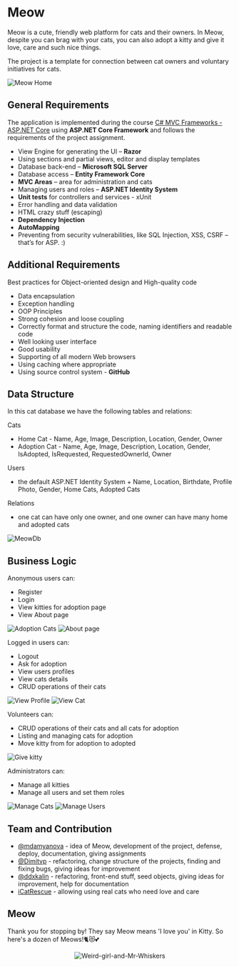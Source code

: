 # Meow
Meow is a cute, friendly web platform for cats and their owners. In Meow, despite you can brag with your cats, you can also adopt a kitty and give it love, care and such nice things.

The project is a template for connection between cat owners and voluntary initiatives for cats.

![Meow Home](https://imgur.com/fN7JZN3.jpg)

## General Requirements
The application is implemented during the course [C# MVC Frameworks - ASP.NET Core](https://github.com/mdamyanova/C-Sharp-Web-Development/tree/master/09.C%23%20Web/09.02.C%23%20MVC%20Frameworks%20-%20ASP.NET%20Core) using **ASP.NET Core Framework** and follows the requirements of the project assignment.

-	View Engine for generating the UI – **Razor**
-	Using sections and partial views, editor and display templates
- Database back-end – **Microsoft SQL Server**
- Database access – **Entity Framework Core**
- **MVC Areas** – area for administration and cats
- Managing users and roles – **ASP.NET Identity System**
- **Unit tests** for controllers and services - xUnit
- Error handling and data validation
- HTML crazy stuff (escaping)
- **Dependency Injection**
- **AutoMapping**
- Preventing from security vulnerabilities, like SQL Injection, XSS, CSRF – that’s for ASP. :)

## Additional Requirements
Best practices for Object-oriented design and High-quality code
-	Data encapsulation
-	Exception handling
-	OOP Principles
-	Strong cohesion and loose coupling
-	Correctly format and structure the code, naming identifiers and readable code
- Well looking user interface
- Good usability 
- Supporting of all modern Web browsers
- Using caching where appropriate
- Using source control system - **GitHub**

## Data Structure 
In this cat database we have the following tables and relations:

Cats 
- Home Cat - Name, Age, Image, Description, Location, Gender, Owner
- Adoption Cat -  Name, Age, Image, Description, Location, Gender, IsAdopted, IsRequested, RequestedOwnerId, Owner

Users 
- the default ASP.NET Identity System + Name, Location, Birthdate, Profile Photo, Gender, Home Cats, Adopted Cats

Relations 
- one cat can have only one owner, and one owner can have many home and adopted cats

![MeowDb](https://imgur.com/daE10IU.jpg)

## Business Logic
Anonymous users can: 
-	Register
-	Login
-	View kitties for adoption page
- View About page

![Adoption Cats](https://imgur.com/03S0Bar.jpg)
![About page](https://imgur.com/RZh8kw5.jpg)

Logged in users can: 
-	Logout
-	Ask for adoption
-	View users profiles
- View cats details
-	CRUD operations of their cats

![View Profile](https://imgur.com/QVl9fCo.jpg)
![View Cat](https://imgur.com/qzmVma7.jpg)

Volunteers can: 
- CRUD operations of their cats and all cats for adoption
- Listing and managing cats for adoption
- Move kitty from for adoption to adopted

![Give kitty](https://imgur.com/HduAM5X.jpg)

Administrators can:
-	Manage all kitties
-	Manage all users and set them roles

![Manage Cats](https://imgur.com/ttNzc8e.jpg)
![Manage Users](https://imgur.com/ehgnnww.jpg)

## Team and Contribution
- [@mdamyanova](https://github.com/mdamyanova) - idea of Meow, development of the project, defense, deploy, documentation, giving assignments
- [@Dimitvp](https://github.com/Dimitvp) - refactoring, change structure of the projects, finding and fixing bugs, giving ideas for improvement
- [@ddxkalin](https://github.com/ddxkalin) - refactoring, front-end stuff, seed objects, giving ideas for improvement, help for documentation
- [iCatRescue](https://www.facebook.com/iCatRescue/) - allowing using real cats who need love and care

## Meow
Thank you for stopping by! They say Meow means 'I love you' in Kitty. So here's a dozen of Meows!🐈😻💕
<p align="center">
  <img src="https://i.pinimg.com/originals/92/60/1b/92601b2087dc6a24cf873495d27370ad.gif?raw=true" alt="Weird-girl-and-Mr-Whiskers"/>
</p>
